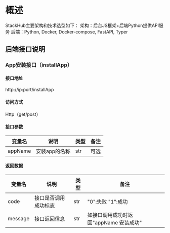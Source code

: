 # 概述

StackHub主要架构和技术选型如下：
架构：后台JS框架+后端Python提供API服务
后端：Python, Docker, Docker-compose, FastAPI, Typer

## 后端接口说明

### App安装接口（installApp）

#### 接口地址

http://ip:port/installApp

#### 访问方式

Http（get/post）


#### 接口参数

| 变量名       | 说明       | 类型  | 备注  |
| ------------ | ------------ | ----- |----- |
| appName       | 安装app的名称|  str  |可选  |

#### 返回数据

| 变量名       | 说明       | 类型  | 备注  |
| ------------ | ------------ | ----- |----- |
| code       | 接口是否调用成功标志|  str  |"0":失败 "1":成功   |
| message       | 接口返回信息|  str  |如接口调用成功时返回"appName 安装成功"  |